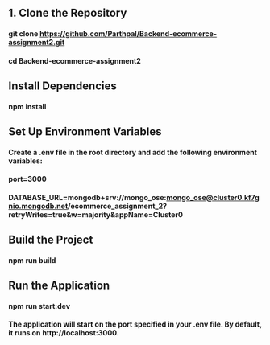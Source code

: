 ## 1. Clone the Repository

#### git clone https://github.com/Parthpal/Backend-ecommerce-assignment2.git

#### cd Backend-ecommerce-assignment2

## Install Dependencies

#### npm install

## Set Up Environment Variables

#### Create a .env file in the root directory and add the following environment variables:

#### port=3000

#### DATABASE_URL=mongodb+srv://mongo_ose:mongo_ose@cluster0.kf7gnio.mongodb.net/ecommerce_assignment_2?retryWrites=true&w=majority&appName=Cluster0

## Build the Project

#### npm run build

## Run the Application

#### npm run start:dev

#### The application will start on the port specified in your .env file. By default, it runs on http://localhost:3000.
